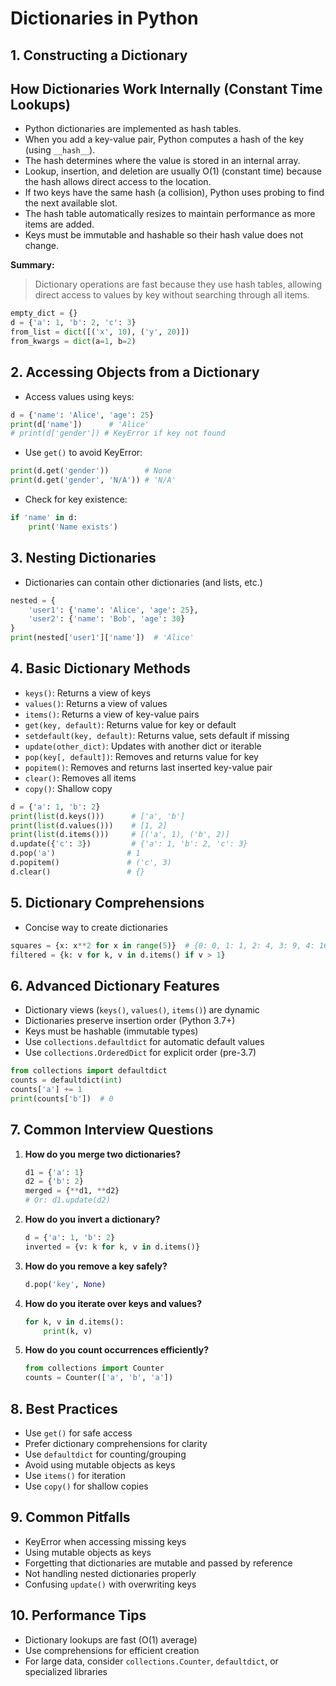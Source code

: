 # Dictionaries in Python

## 1. Constructing a Dictionary

## How Dictionaries Work Internally (Constant Time Lookups)

- Python dictionaries are implemented as hash tables.
- When you add a key-value pair, Python computes a hash of the key (using `__hash__`).
- The hash determines where the value is stored in an internal array.
- Lookup, insertion, and deletion are usually O(1) (constant time) because the hash allows direct access to the location.
- If two keys have the same hash (a collision), Python uses probing to find the next available slot.
- The hash table automatically resizes to maintain performance as more items are added.
- Keys must be immutable and hashable so their hash value does not change.

**Summary:**

> Dictionary operations are fast because they use hash tables, allowing direct access to values by key without searching through all items.

```python
empty_dict = {}
d = {'a': 1, 'b': 2, 'c': 3}
from_list = dict([('x', 10), ('y', 20)])
from_kwargs = dict(a=1, b=2)
```

## 2. Accessing Objects from a Dictionary

- Access values using keys:

```python
d = {'name': 'Alice', 'age': 25}
print(d['name'])      # 'Alice'
# print(d['gender']) # KeyError if key not found
```

- Use `get()` to avoid KeyError:

```python
print(d.get('gender'))        # None
print(d.get('gender', 'N/A')) # 'N/A'
```

- Check for key existence:

```python
if 'name' in d:
    print('Name exists')
```

## 3. Nesting Dictionaries

- Dictionaries can contain other dictionaries (and lists, etc.)

```python
nested = {
    'user1': {'name': 'Alice', 'age': 25},
    'user2': {'name': 'Bob', 'age': 30}
}
print(nested['user1']['name'])  # 'Alice'
```

## 4. Basic Dictionary Methods

- `keys()`: Returns a view of keys
- `values()`: Returns a view of values
- `items()`: Returns a view of key-value pairs
- `get(key, default)`: Returns value for key or default
- `setdefault(key, default)`: Returns value, sets default if missing
- `update(other_dict)`: Updates with another dict or iterable
- `pop(key[, default])`: Removes and returns value for key
- `popitem()`: Removes and returns last inserted key-value pair
- `clear()`: Removes all items
- `copy()`: Shallow copy

```python
d = {'a': 1, 'b': 2}
print(list(d.keys()))      # ['a', 'b']
print(list(d.values()))    # [1, 2]
print(list(d.items()))     # [('a', 1), ('b', 2)]
d.update({'c': 3})         # {'a': 1, 'b': 2, 'c': 3}
d.pop('a')                # 1
d.popitem()               # ('c', 3)
d.clear()                 # {}
```

## 5. Dictionary Comprehensions

- Concise way to create dictionaries

```python
squares = {x: x**2 for x in range(5)}  # {0: 0, 1: 1, 2: 4, 3: 9, 4: 16}
filtered = {k: v for k, v in d.items() if v > 1}
```

## 6. Advanced Dictionary Features

- Dictionary views (`keys()`, `values()`, `items()`) are dynamic
- Dictionaries preserve insertion order (Python 3.7+)
- Keys must be hashable (immutable types)
- Use `collections.defaultdict` for automatic default values
- Use `collections.OrderedDict` for explicit order (pre-3.7)

```python
from collections import defaultdict
counts = defaultdict(int)
counts['a'] += 1
print(counts['b'])  # 0
```

## 7. Common Interview Questions

1. **How do you merge two dictionaries?**
   ```python
   d1 = {'a': 1}
   d2 = {'b': 2}
   merged = {**d1, **d2}
   # Or: d1.update(d2)
   ```
2. **How do you invert a dictionary?**
   ```python
   d = {'a': 1, 'b': 2}
   inverted = {v: k for k, v in d.items()}
   ```
3. **How do you remove a key safely?**
   ```python
   d.pop('key', None)
   ```
4. **How do you iterate over keys and values?**
   ```python
   for k, v in d.items():
       print(k, v)
   ```
5. **How do you count occurrences efficiently?**
   ```python
   from collections import Counter
   counts = Counter(['a', 'b', 'a'])
   ```

## 8. Best Practices

- Use `get()` for safe access
- Prefer dictionary comprehensions for clarity
- Use `defaultdict` for counting/grouping
- Avoid using mutable objects as keys
- Use `items()` for iteration
- Use `copy()` for shallow copies

## 9. Common Pitfalls

- KeyError when accessing missing keys
- Using mutable objects as keys
- Forgetting that dictionaries are mutable and passed by reference
- Not handling nested dictionaries properly
- Confusing `update()` with overwriting keys

## 10. Performance Tips

- Dictionary lookups are fast (O(1) average)
- Use comprehensions for efficient creation
- For large data, consider `collections.Counter`, `defaultdict`, or specialized libraries
